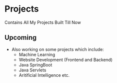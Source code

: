 # Projects
Contains All My Projects Built Till Now

## Upcoming
- Also working on some projects which include:
  - Machine Learning 
  - Website Development (Frontend and Backend)
  - Java SpringBoot 
  - Java Servlets
  - Aritificial Intelligence etc.